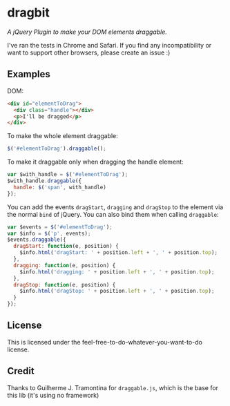 # dragbit

*A jQuery Plugin to make your DOM elements draggable.*

I've ran the tests in Chrome and Safari. If you find any incompatibility or want to support other browsers, please create an issue :)

## Examples

DOM:

```html
<div id="elementToDrag">
  <div class="handle"></div>
  <p>I'll be dragged</p>
</div>
```

To make the whole element draggable:

```js
$('#elementToDrag').draggable();
```

To make it draggable only when dragging the handle element:

```js
var $with_handle = $('#elementToDrag');
$with_handle.draggable({
  handle: $('span', with_handle)
});
```

You can add the events `dragStart`, `dragging` and `dragStop` to the element via the normal `bind` of jQuery. You can also bind them when calling `draggable`:

```js
var $events = $('#elementToDrag');
var $info = $('p', events);
$events.draggable({
  dragStart: function(e, position) {
    $info.html('dragStart: ' + position.left + ', ' + position.top);
  },
  dragging: function(e, position) {
    $info.html('dragging: ' + position.left + ', ' + position.top);
  },
  dragStop: function(e, position) {
    $info.html('dragStop: ' + position.left + ', ' + position.top);
  }
});
```

## License

This is licensed under the feel-free-to-do-whatever-you-want-to-do license.

## Credit

Thanks to Guilherme J. Tramontina for `draggable.js`, which is the base for this lib (it's using no framework)
